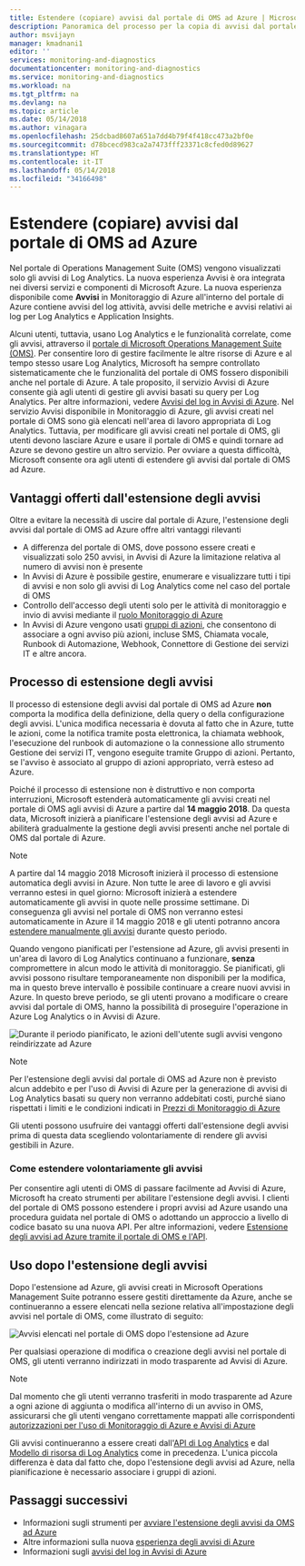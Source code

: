 ```yaml
---
title: Estendere (copiare) avvisi dal portale di OMS ad Azure | Microsoft Docs
description: Panoramica del processo per la copia di avvisi dal portale di OMS in Avvisi di Azure e informazioni sulle principali preoccupazioni dei clienti.
author: msvijayn
manager: kmadnani1
editor: ''
services: monitoring-and-diagnostics
documentationcenter: monitoring-and-diagnostics
ms.service: monitoring-and-diagnostics
ms.workload: na
ms.tgt_pltfrm: na
ms.devlang: na
ms.topic: article
ms.date: 05/14/2018
ms.author: vinagara
ms.openlocfilehash: 25dcbad8607a651a7dd4b79f4f418cc473a2bf0e
ms.sourcegitcommit: d78bcecd983ca2a7473fff23371c8cfed0d89627
ms.translationtype: HT
ms.contentlocale: it-IT
ms.lasthandoff: 05/14/2018
ms.locfileid: "34166498"
---
```

# <a name="extend-copy-alerts-from-oms-portal-into-azure"></a>Estendere (copiare) avvisi dal portale di OMS ad Azure
Nel portale di Operations Management Suite (OMS) vengono visualizzati solo gli avvisi di Log Analytics.  La nuova esperienza Avvisi è ora integrata nei diversi servizi e componenti di Microsoft Azure. La nuova esperienza disponibile come **Avvisi** in Monitoraggio di Azure all'interno del portale di Azure contiene avvisi del log attività, avvisi delle metriche e avvisi relativi ai log per Log Analytics e Application Insights. 


Alcuni utenti, tuttavia, usano Log Analytics e le funzionalità correlate, come gli avvisi, attraverso il [portale di Microsoft Operations Management Suite (OMS)](../operations-management-suite/operations-management-suite-overview.md). Per consentire loro di gestire facilmente le altre risorse di Azure e al tempo stesso usare Log Analytics, Microsoft ha sempre controllato sistematicamente che le funzionalità del portale di OMS fossero disponibili anche nel portale di Azure. A tale proposito, il servizio Avvisi di Azure consente già agli utenti di gestire gli avvisi basati su query per Log Analytics. Per altre informazioni, vedere [Avvisi del log in Avvisi di Azure](monitor-alerts-unified-log.md). Nel servizio Avvisi disponibile in Monitoraggio di Azure, gli avvisi creati nel portale di OMS sono già elencati nell'area di lavoro appropriata di Log Analytics. Tuttavia, per modificare gli avvisi creati nel portale di OMS, gli utenti devono lasciare Azure e usare il portale di OMS e quindi tornare ad Azure se devono gestire un altro servizio. Per ovviare a questa difficoltà, Microsoft consente ora agli utenti di estendere gli avvisi dal portale di OMS ad Azure.

## <a name="benefits-of-extending-your-alerts"></a>Vantaggi offerti dall'estensione degli avvisi
Oltre a evitare la necessità di uscire dal portale di Azure, l'estensione degli avvisi dal portale di OMS ad Azure offre altri vantaggi rilevanti

- A differenza del portale di OMS, dove possono essere creati e visualizzati solo 250 avvisi, in Avvisi di Azure la limitazione relativa al numero di avvisi non è presente
- In Avvisi di Azure è possibile gestire, enumerare e visualizzare tutti i tipi di avvisi e non solo gli avvisi di Log Analytics come nel caso del portale di OMS
- Controllo dell'accesso degli utenti solo per le attività di monitoraggio e invio di avvisi mediante il [ruolo Monitoraggio di Azure](monitoring-roles-permissions-security.md)
- In Avvisi di Azure vengono usati [gruppi di azioni](monitoring-action-groups.md), che consentono di associare a ogni avviso più azioni, incluse SMS, Chiamata vocale, Runbook di Automazione, Webhook, Connettore di Gestione dei servizi IT e altre ancora. 

## <a name="process-of-extending-your-alerts"></a>Processo di estensione degli avvisi
Il processo di estensione degli avvisi dal portale di OMS ad Azure **non** comporta la modifica della definizione, della query o della configurazione degli avvisi. L'unica modifica necessaria è dovuta al fatto che in Azure, tutte le azioni, come la notifica tramite posta elettronica, la chiamata webhook, l'esecuzione del runbook di automazione o la connessione allo strumento Gestione dei servizi IT, vengono eseguite tramite Gruppo di azioni. Pertanto, se l'avviso è associato al gruppo di azioni appropriato, verrà esteso ad Azure.

Poiché il processo di estensione non è distruttivo e non comporta interruzioni, Microsoft estenderà automaticamente gli avvisi creati nel portale di OMS agli avvisi di Azure a partire dal **14 maggio 2018**. Da questa data, Microsoft inizierà a pianificare l'estensione degli avvisi ad Azure e abiliterà gradualmente la gestione degli avvisi presenti anche nel portale di OMS dal portale di Azure. 

> [!NOTE]
> A partire dal 14 maggio 2018 Microsoft inizierà il processo di estensione automatica degli avvisi in Azure. Non tutte le aree di lavoro e gli avvisi verranno estesi in quel giorno: Microsoft inizierà a estendere automaticamente gli avvisi in quote nelle prossime settimane. Di conseguenza gli avvisi nel portale di OMS non verranno estesi automaticamente in Azure il 14 maggio 2018 e gli utenti potranno ancora [estendere manualmente gli avvisi](monitoring-alerts-extend-tool.md) durante questo periodo.

Quando vengono pianificati per l'estensione ad Azure, gli avvisi presenti in un'area di lavoro di Log Analytics continuano a funzionare, **senza** compromettere in alcun modo le attività di monitoraggio. Se pianificati, gli avvisi possono risultare temporaneamente non disponibili per la modifica, ma in questo breve intervallo è possibile continuare a creare nuovi avvisi in Azure. In questo breve periodo, se gli utenti provano a modificare o creare avvisi dal portale di OMS, hanno la possibilità di proseguire l'operazione in Azure Log Analytics o in Avvisi di Azure.

 ![Durante il periodo pianificato, le azioni dell'utente sugli avvisi vengono reindirizzate ad Azure](./media/monitor-alerts-extend/ScheduledDirection.png)

> [!NOTE]
> Per l'estensione degli avvisi dal portale di OMS ad Azure non è previsto alcun addebito e per l'uso di Avvisi di Azure per la generazione di avvisi di Log Analytics basati su query non verranno addebitati costi, purché siano rispettati i limiti e le condizioni indicati in [Prezzi di Monitoraggio di Azure ](https://azure.microsoft.com/pricing/details/monitor/)  

Gli utenti possono usufruire dei vantaggi offerti dall'estensione degli avvisi prima di questa data scegliendo volontariamente di rendere gli avvisi gestibili in Azure.

### <a name="how-to-voluntarily-extending-your-alerts"></a>Come estendere volontariamente gli avvisi
Per consentire agli utenti di OMS di passare facilmente ad Avvisi di Azure, Microsoft ha creato strumenti per abilitare l'estensione degli avvisi. I clienti del portale di OMS possono estendere i propri avvisi ad Azure usando una procedura guidata nel portale di OMS o adottando un approccio a livello di codice basato su una nuova API. Per altre informazioni, vedere [Estensione degli avvisi ad Azure tramite il portale di OMS e l'API](monitoring-alerts-extend-tool.md).


## <a name="usage-after-extending-your-alerts"></a>Uso dopo l'estensione degli avvisi
Dopo l'estensione ad Azure, gli avvisi creati in Microsoft Operations Management Suite potranno essere gestiti direttamente da Azure, anche se continueranno a essere elencati nella sezione relativa all'impostazione degli avvisi nel portale di OMS, come illustrato di seguito:

 ![Avvisi elencati nel portale di OMS dopo l'estensione ad Azure](./media/monitor-alerts-extend/PostExtendList.png)

Per qualsiasi operazione di modifica o creazione degli avvisi nel portale di OMS, gli utenti verranno indirizzati in modo trasparente ad Avvisi di Azure. 

> [!NOTE]
> Dal momento che gli utenti verranno trasferiti in modo trasparente ad Azure a ogni azione di aggiunta o modifica all'interno di un avviso in OMS, assicurarsi che gli utenti vengano correttamente mappati alle corrispondenti [autorizzazioni per l'uso di Monitoraggio di Azure e Avvisi di Azure](monitoring-roles-permissions-security.md)

Gli avvisi continueranno a essere creati dall'[API di Log Analytics](../log-analytics/log-analytics-api-alerts.md) e dal [Modello di risorsa di Log Analytics](../monitoring/monitoring-solutions-resources-searches-alerts.md) come in precedenza. L'unica piccola differenza è data dal fatto che, dopo l'estensione degli avvisi ad Azure, nella pianificazione è necessario associare i gruppi di azioni.

## <a name="next-steps"></a>Passaggi successivi

* Informazioni sugli strumenti per [avviare l'estensione degli avvisi da OMS ad Azure](monitoring-alerts-extend-tool.md)
* Altre informazioni sulla nuova [esperienza degli avvisi di Azure](monitoring-overview-unified-alerts.md)
* Informazioni sugli [avvisi del log in Avvisi di Azure](monitor-alerts-unified-log.md)
